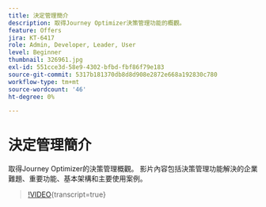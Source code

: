 ```yaml
---
title: 決定管理簡介
description: 取得Journey Optimizer決策管理功能的概觀。
feature: Offers
jira: KT-6417
role: Admin, Developer, Leader, User
level: Beginner
thumbnail: 326961.jpg
exl-id: 551cce3d-58e9-4302-bfbd-fbf86f79e183
source-git-commit: 5317b181370db8d8d908e2872e668a192830c780
workflow-type: tm+mt
source-wordcount: '46'
ht-degree: 0%

---
```


# 決定管理簡介

取得Journey Optimizer的決策管理概觀。 影片內容包括決策管理功能解決的企業難題、重要功能、基本架構和主要使用案例。

>[!VIDEO](https://video.tv.adobe.com/v/326961?quality=12&learn=on){transcript=true}



